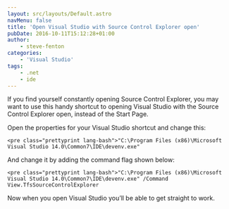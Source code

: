 ```yaml
---
layout: src/layouts/Default.astro
navMenu: false
title: 'Open Visual Studio with Source Control Explorer open'
pubDate: 2016-10-11T15:12:28+01:00
author:
    - steve-fenton
categories:
    - 'Visual Studio'
tags:
    - .net
    - ide
---
```


If you find yourself constantly opening Source Control Explorer, you may want to use this handy shortcut to opening Visual Studio with the Source Control Explorer open, instead of the Start Page.

Open the properties for your Visual Studio shortcut and change this:

```
<pre class="prettyprint lang-bash">"C:\Program Files (x86)\Microsoft Visual Studio 14.0\Common7\IDE\devenv.exe"
```

And change it by adding the command flag shown below:

```
<pre class="prettyprint lang-bash">"C:\Program Files (x86)\Microsoft Visual Studio 14.0\Common7\IDE\devenv.exe" /Command View.TfsSourceControlExplorer
```

Now when you open Visual Studio you’ll be able to get straight to work.